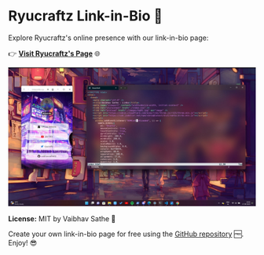 # Ryucraftz Link-in-Bio 🚀

Explore Ryucraftz's online presence with our link-in-bio page:

👉 [**Visit Ryucraftz's Page**](https://linkscraftz-2gx9b2av1-vaibhavsathe02-s-team.vercel.app/) 🌐

![Ryucraftz Link-in-Bio](./thumb.jpg)

**License:** MIT by Vaibhav Sathe 📜

Create your own link-in-bio page for free using the [GitHub repository](https://github.com/vaibhav-sathe02/linkscraftz) 🆓. Enjoy! 😎